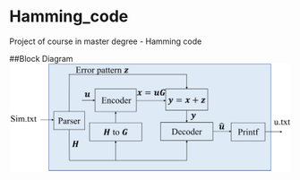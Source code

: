 # Hamming_code
Project of course in master degree - Hamming code

##Block Diagram
![Block Diagram](https://github.com/H-Y-Hs/Hamming_code/blob/main/Block_Diagram.jpg?raw=true)
